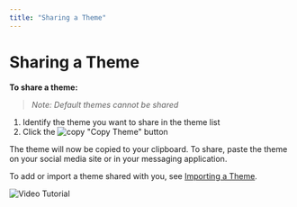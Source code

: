 ```yaml
---
title: "Sharing a Theme"
---
```


# Sharing a Theme

**To share a theme:**
> *Note: Default themes cannot be shared*

1. Identify the theme you want to share in the theme list
2. Click the ![copy](https://imgur.com/Mt7sj6C.png) "Copy Theme" button

The theme will now be copied to your clipboard. To share, paste the theme on your social media site or in your messaging application.

To add or import a theme shared with you, see [Importing a Theme](import).

![Video Tutorial](https://i.imgur.com/iLqDq2r.gif)